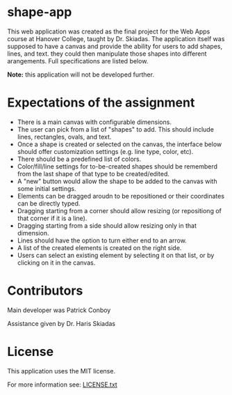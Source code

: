 # shape-app
This web application was created as the final project for the Web Apps course at Hanover College, taught by Dr. Skiadas.
The application itself was supposed to have a canvas and provide the ability for users to add shapes, lines, and text. 
they could then manipulate those shapes into different arangements. Full specifications are listed below.

**Note:** this application will not be developed further.

# Expectations of the assignment
- There is a main canvas with configurable dimensions.
- The user can pick from a list of "shapes" to add. This should include lines, rectangles, ovals, and text.
- Once a shape is created or selected on the canvas, the interface below should offer customization settings (e.g. line type, color, etc).
- There should be a predefined list of colors.
- Color/fill/line settings for to-be-created shapes should be rememberd from the last shape of that type to be created/edited.
- A "new" button would allow the shape to be added to the canvas with some initial settings.
- Elements can be dragged aroudn to be repositioned or their coordinates can be directly typed.
- Dragging starting from a corner should allow resizing (or repositiong of that corner if it is a line). 
- Dragging starting from a side should allow resizing only in that dimension.
- Lines should have the option to turn either end to an arrow.
- A list of the created elements is created on the right side.
- Users can select an existing element by selecting it on that list, or by clicking on it in the canvas.

# Contributors
Main developer was Patrick Conboy

Assistance given by Dr. Haris Skiadas

# License
This application uses the MIT license. 

For more information see: [LICENSE.txt](https://github.com/PatrickConboy/shape-app/blob/master/LICENSE.txt)